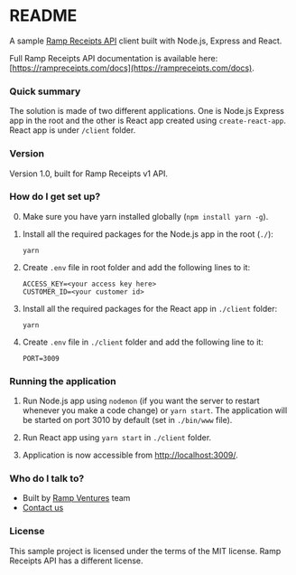 # README #

A sample [Ramp Receipts API](https://rampreceipts.com/) client built with Node.js, Express and React.

Full Ramp Receipts API documentation is available here: [https://rampreceipts.com/docs](https://rampreceipts.com/docs).

### Quick summary ###

The solution is made of two different applications. One is Node.js Express app in the root and the other is React app created using `create-react-app`. React app is under `/client` folder.

### Version ###

Version 1.0, built for Ramp Receipts v1 API.

### How do I get set up? ###

0. Make sure you have yarn installed globally (`npm install yarn -g`).

1. Install all the required packages for the Node.js app in the root (`./`):

    ```
    yarn
    ```

2. Create `.env` file in root folder and add the following lines to it:

    ```
    ACCESS_KEY=<your access key here>
    CUSTOMER_ID=<your customer id>
    ```

3. Install all the required packages for the React app in `./client` folder:

    ```
    yarn
    ```

4. Create `.env` file in `./client` folder and add the following line to it:

    ```
    PORT=3009
    ```

### Running the application ###

1. Run Node.js app using `nodemon` (if you want the server to restart whenever you make a code change) or `yarn start`. The application will be started on port 3010 by default (set in `./bin/www` file).

2. Run React app using `yarn start` in `./client` folder.

3. Application is now accessible from [http://localhost:3009/](http://localhost:3009).

### Who do I talk to? ###

* Built by [Ramp Ventures](http://rampventures.com/) team
* [Contact us](http://rampventures.com/#contactus)

### License ###

This sample project is licensed under the terms of the MIT license. Ramp Receipts API has a different license.
